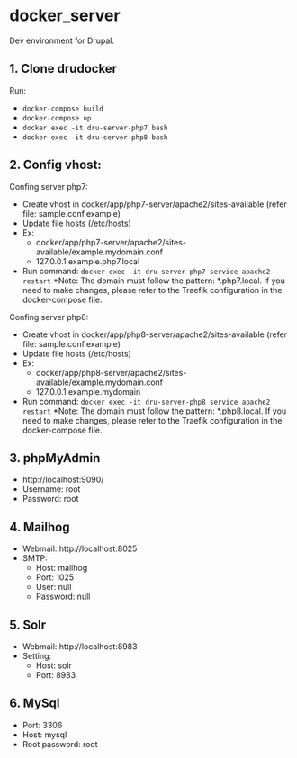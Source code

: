 # docker_server
Dev environment for Drupal.
## 1. Clone drudocker
   Run:
   - `docker-compose build`
   - `docker-compose up`
   - `docker exec -it dru-server-php7 bash`
   - `docker exec -it dru-server-php8 bash`

## 2. Config vhost:
Confing server php7:
  - Create vhost in  docker/app/php7-server/apache2/sites-available  (refer file: sample.conf.example)
  - Update file hosts (/etc/hosts)
  - Ex:
      - docker/app/php7-server/apache2/sites-available/example.mydomain.conf
      - 127.0.0.1 example.php7.local
  - Run command: `docker exec -it dru-server-php7 service apache2 restart`
*Note: The domain must follow the pattern: *.php7.local. If you need to make changes, please refer to the Traefik configuration in the docker-compose file.

Confing server php8:
  - Create vhost in  docker/app/php8-server/apache2/sites-available  (refer file: sample.conf.example)
  - Update file hosts (/etc/hosts)
  - Ex:
      - docker/app/php8-server/apache2/sites-available/example.mydomain.conf
      - 127.0.0.1 example.mydomain
  - Run command: `docker exec -it dru-server-php8 service apache2 restart`
*Note: The domain must follow the pattern: *.php8.local. If you need to make changes, please refer to the Traefik configuration in the docker-compose file.

## 3. phpMyAdmin
- http://localhost:9090/
- Username: root
- Password: root

## 4. Mailhog
- Webmail: http://localhost:8025
- SMTP:
   - Host: mailhog
   - Port: 1025
   - User: null
   - Password: null

## 5. Solr
- Webmail: http://localhost:8983
- Setting:
   - Host: solr
   - Port: 8983

## 6. MySql
- Port: 3306
- Host: mysql
- Root password: root

